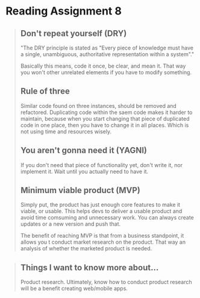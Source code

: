 # Reading Assignment 8

>## Don't repeat yourself (DRY)
>
>"The DRY principle is stated as "Every piece of knowledge must have a single, unambiguous, authoritative representation within a system"." 
><!-- >Wikipedia -->
>Basically this means, code it once, be clear, and mean it. That way you won't other unrelated elements if you have to modify something.
>
>## Rule of three
>
>Similar code found on three instances, should be removed and refactored. Duplicating code within the saem code makes it harder to maintain, because when you start changing that piece of duplicated code in one place, then you have to change it in all places. Which is not using time and resources wisely.
>
>## You aren't gonna need it (YAGNI)
>
>If you don't need that piece of functionality yet, don't write it, nor implement it. Wait until you actually need to have it.
>
>## Minimum viable product (MVP)
>
>Simply put, the product has just enough core features to make it viable, or usable. This helps devs to deliver a usable product and avoid time comsuming and unnecessary work. You can always create updates or a new version and push that. 
>
>The benefit of reaching MVP is that from a business standpoint, it allows you t conduct market research on the product. That way an analysis of whether the marketed product is needed.

>## Things I want to know more about...
>Product research. Ultimately, know how to conduct product research will be a benefit creating web/mobile apps.